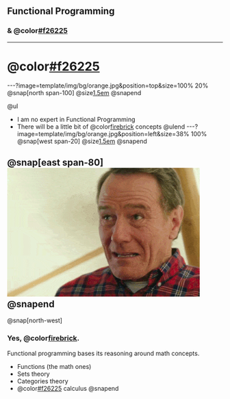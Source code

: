 ## Functional Programming
### & @color[#f26225](Lambdas)
---
# @color[#f26225](DISCLAIMER)
---?image=template/img/bg/orange.jpg&position=top&size=100% 20%
@snap[north span-100]
@size[1.5em](DISCLAIMER)
@snapend

@ul
- I am no expert in Functional Programming
- There will be a little bit of @color[firebrick](math) concepts
@ulend
---?image=template/img/bg/orange.jpg&position=left&size=38% 100%
@snap[west span-20]
@size[1.5em](MATH!?!?!)
@snapend

@snap[east span-80]
![angry](assets/angry-brian-opt.gif)
@snapend
---
@snap[north-west]
### Yes, @color[firebrick](Math).

Functional programming bases its reasoning around math concepts.

* Functions (the math ones)
* Sets theory
* Categories theory
* @color[#f26225](Lambda) calculus
@snapend
